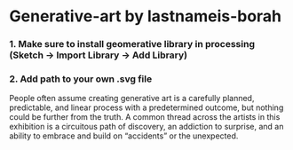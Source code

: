 # Generative-art by lastnameis-borah
### 1. Make sure to install geomerative library in processing (Sketch -> Import Library -> Add Library)
### 2. Add path to your own .svg file



People often assume creating generative art is a carefully planned, predictable, and linear process with a predetermined outcome, but nothing could be further from the truth. A common thread across the artists in this exhibition is a circuitous path of discovery, an addiction to surprise, and an ability to embrace and build on “accidents” or the unexpected. 
